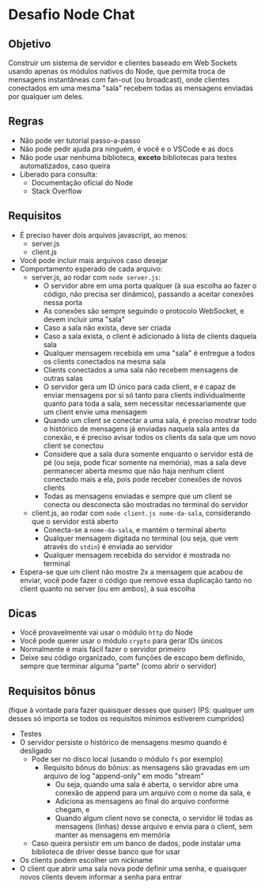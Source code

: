 # Desafio Node Chat

## Objetivo
Construir um sistema de servidor e clientes baseado em Web Sockets usando apenas os módulos nativos do Node, que permita troca de mensagens instantâneas com fan-out (ou broadcast), onde clientes conectados em uma mesma "sala" recebem todas as mensagens enviadas por qualquer um deles.

## Regras
- Não pode ver tutorial passo-a-passo
- Não pode pedir ajuda pra ninguém, é você e o VSCode e as docs
- Não pode usar nenhuma biblioteca, **exceto** bibliotecas para testes automatizados, caso queira
- Liberado para consulta:
  - Documentação oficial do Node
  - Stack Overflow

## Requisitos
- É preciso haver dois arquivos javascript, ao menos:
  - server.js
  - client.js
- Você pode incluir mais arquivos caso desejar
- Comportamento esperado de cada arquivo:
  - server.js, ao rodar com `node server.js`:
    - O servidor abre em uma porta qualquer (à sua escolha ao fazer o código, não precisa ser dinâmico), passando a aceitar conexões nessa porta
    - As conexões são sempre seguindo o protocolo WebSocket, e devem incluir uma "sala"
    - Caso a sala não exista, deve ser criada
    - Caso a sala exista, o client é adicionado à lista de clients daquela sala
    - Qualquer mensagem recebida em uma "sala" é entregue a todos os clients conectados na mesma sala
    - Clients conectados a uma sala não recebem mensagens de outras salas
    - O servidor gera um ID único para cada client, e é capaz de enviar mensagens por si só tanto para clients individualmente quanto para toda a sala, sem necessitar necessariamente que um client envie uma mensagem
    - Quando um client se conectar a uma sala, é preciso mostrar todo o histórico de mensagens já enviadas naquela sala antes da conexão, e é preciso avisar todos os clients da sala que um novo client se conectou
    - Considere que a sala dura somente enquanto o servidor está de pé (ou seja, pode ficar somente na memória), mas a sala deve permanecer aberta mesmo que não haja nenhum client conectado mais a ela, pois pode receber conexões de novos clients
    - Todas as mensagens enviadas e sempre que um client se conecta ou desconecta são mostradas no terminal do servidor
  - client.js, ao rodar com `node client.js nome-da-sala`, considerando que o servidor está aberto
    - Conecta-se a `nome-da-sala`, e mantém o terminal aberto
    - Qualquer mensagem digitada no terminal (ou seja, que vem através do `stdin`) é enviada ao servidor
    - Qualquer mensagem recebida do servidor é mostrada no terminal
- Espera-se que um client não mostre 2x a mensagem que acabou de enviar, você pode fazer o código que remove essa duplicação tanto no client quanto no server (ou em ambos), à sua escolha

## Dicas
- Você provavelmente vai usar o módulo `http` do Node
- Você pode querer usar o módulo `crypto` para gerar IDs únicos
- Normalmente é mais fácil fazer o servidor primeiro
- Deixe seu código organizado, com funções de escopo bem definido, sempre que terminar alguma "parte" (como abrir o servidor)

## Requisitos bônus
(fique à vontade para fazer quaisquer desses que quiser)
(PS: qualquer um desses só importa se todos os requisitos mínimos estiverem cumpridos)
- Testes
- O servidor persiste o histórico de mensagens mesmo quando é desligado
  - Pode ser no disco local (usando o módulo `fs` por exemplo)
    - Requisito bônus do bônus: as mensagens são gravadas em um arquivo de log "append-only" em modo "stream"
      - Ou seja, quando uma sala é aberta, o servidor abre uma conexão de append para um arquivo com o nome da sala, e
      - Adiciona as mensagens ao final do arquivo conforme chegam, e
      - Quando algum client novo se conecta, o servidor lê todas as mensagens (linhas) desse arquivo e envia para o client, sem manter as mensagens em memória
  - Caso queira persistir em um banco de dados, pode instalar uma biblioteca de driver desse banco que for usar
- Os clients podem escolher um nickname
- O client que abrir uma sala nova pode definir uma senha, e quaisquer novos clients devem informar a senha para entrar
